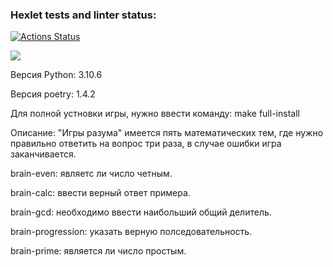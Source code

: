 ### Hexlet tests and linter status:
[![Actions Status](https://github.com/goryay/python-project-lvl1/workflows/hexlet-check/badge.svg)](https://github.com/goryay/python-project-lvl1/actions)

<a href="https://codeclimate.com/github/goryay/python-project-lvl1/maintainability"><img src="https://api.codeclimate.com/v1/badges/614a3f8511bdb84b3258/maintainability" /></a>

Версия Python: 3.10.6

Версия poetry: 1.4.2

Для полной устновки игры, нужно ввести команду: make full-install

Описание: "Игры разума" имеется пять математических тем, где нужно правильно ответить на вопрос три раза, в случае ошибки игра заканчивается.

brain-even: являетс ли число четным.

brain-calc: ввести верный ответ примера.

brain-gcd: необходимо ввести наибольший общий делитель.

brain-progression: указать верную полседовательность.

brain-prime: является ли число простым.
